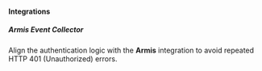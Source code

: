 
#### Integrations

##### Armis Event Collector

Align the authentication logic with the **Armis** integration to avoid repeated HTTP 401 (Unauthorized) errors.
